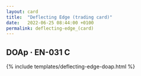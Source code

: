 ```yaml
---
layout: card
title:  "Deflecting Edge (trading card)"
date:   2022-06-25 08:44:00 +0100
permalink: deflecting-edge_(card)
---
```


## DOAp &middot; EN-031 C

{% include templates/deflecting-edge-doap.html %}